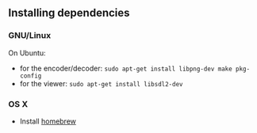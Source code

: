 ## Installing dependencies

### GNU/Linux
On Ubuntu:

  * for the encoder/decoder: `sudo apt-get install libpng-dev make pkg-config`
  * for the viewer: `sudo apt-get install libsdl2-dev`

### OS X

* Install [homebrew](http://brew.sh)
